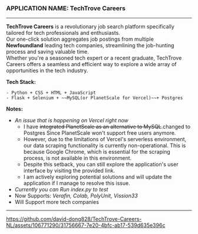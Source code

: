  <h3>APPLICATION NAME:  TechTrove Careers </h3>
 
------ 


**TechTrove Careers** is a revolutionary job search platform specifically tailored for tech professionals and enthusiasts.<br>
Our one-click solution aggregates job postings from multiple **Newfoundland** leading tech companies, streamlining the job-hunting process and saving valuable time.<br>
                      Whether you're a seasoned tech expert or a recent graduate, TechTrove Careers offers a seamless and efficient way to explore a wide array of opportunities in the tech industry.<br>
   
 **Tech Stack:**

    - Python + CSS + HTML + JavaScript
    - Flask + Selenium + ~~MySQL(or PlanetScale for Vercel)~~+ Postgres
  
**Notes:**                  
- *An issue that is happening on Vercel right now*
  - I have ~~integrated PlanetScale as an alternative to MySQL~~.changed to Postgres Since PlanetScale won't support free users anymore.
  - However, due to the limitations of Vercel's serverless environment, our data scraping functionality is currently non-operational. This is because Google Chrome, which is essential for the scraping process, is not available in this environment.
  - Despite this setback, you can still explore the application's user interface by visiting the provided link.
  - I am actively exploring potential solutions and will update the application if I manage to resolve this issue.
- *Currently you can Run index.py to test*
- Now Supports: *Verafin, Colab, PolyUnit, Vission33*
- Will Support more tech companies 

----



https://github.com/david-dong828/TechTrove-Careers-NL/assets/106771290/31756667-7e20-4bfc-ab17-539d635e396c

